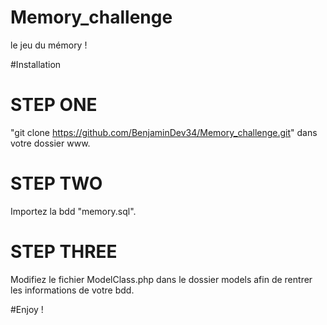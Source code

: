 # Memory_challenge
le jeu du mémory ! 

#Installation 
# STEP ONE 
"git clone https://github.com/BenjaminDev34/Memory_challenge.git" dans votre dossier www.
# STEP TWO  
Importez la bdd "memory.sql".
# STEP THREE  
Modifiez le fichier ModelClass.php dans le dossier models afin de rentrer les informations de votre bdd.

#Enjoy !
